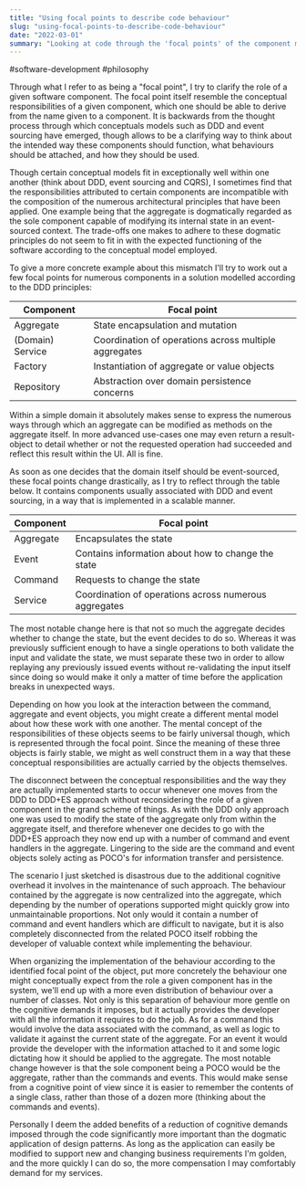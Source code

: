 ```yaml
---
title: "Using focal points to describe code behaviour"
slug: "using-focal-points-to-describe-code-behaviour"
date: "2022-03-01"
summary: "Looking at code through the 'focal points' of the component might clarify a mismatch between the expected behaviour and that what is actually implemented. Organizing code accordingly to these focal points might provide a huge cognitive benefit to maintainers."
---
```


#software-development #philosophy

Through what I refer to as being a "focal point", I try to clarify the role of a given software component. The focal point itself resemble the conceptual responsibilities of a given component, which one should be able to derive from the name given to a component. It is backwards from the thought process through which conceptuals models such as DDD and event sourcing have emerged, though allows to be a clarifying way to think about the intended way these components should function, what behaviours should be attached, and how they should be used.

Though certain conceptual models fit in exceptionally well within one another (think about DDD, event sourcing and CQRS), I sometimes find that the responsibilities attributed to certain components are incompatible with the composition of the numerous architectural principles that have been applied. One example being that the aggregate is dogmatically regarded as the sole component capable of modifying its internal state in an event-sourced context. The trade-offs one makes to adhere to these dogmatic principles do not seem to fit in with the expected functioning of the software according to the conceptual model employed.

To give a more concrete example about this mismatch I'll try to work out a few focal points for numerous components in a solution modelled according to the DDD principles:

| Component        | Focal point                                           |
| ---------------- | ----------------------------------------------------- |
| Aggregate        | State encapsulation and mutation                      |
| (Domain) Service | Coordination of operations across multiple aggregates |
| Factory          | Instantiation of aggregate or value objects           |
| Repository       | Abstraction over domain persistence concerns          | 

Within a simple domain it absolutely makes sense to express the numerous ways through which an aggregate can be modified as methods on the aggregate itself. In more advanced use-cases one may even return a result-object to detail whether or not the requested operation had succeeded and reflect this result within the UI. All is fine.

As soon as one decides that the domain itself should be event-sourced, these focal points change drastically, as I try to reflect through the table below. It contains components usually associated with DDD and event sourcing, in a way that is implemented in a scalable manner.

| Component | Focal point                                           |
| --------- | ----------------------------------------------------- |
| Aggregate | Encapsulates the state                                |
| Event     | Contains information about how to change the state    |
| Command   | Requests to change the state                          | 
| Service   | Coordination of operations across numerous aggregates |

The most notable change here is that not so much the aggregate decides whether to change the state, but the event decides to do so. Whereas it was previously sufficient enough to have a single operations to both validate the input and validate the state, we must separate these two in order to allow replaying any previously issued events without re-validating the input itself since doing so would make it only a matter of time before the application breaks in unexpected ways.

Depending on how you look at the interaction between the command, aggregate and event objects, you might create a different mental model about how these work with one another. The mental concept of the responsibilities of these objects seems to be fairly universal though, which is represented through the focal point. Since the meaning of these three objects is fairly stable, we might as well construct them in a way that these conceptual responsibilities are actually carried by the objects themselves.

The disconnect between the conceptual responsibilities and the way they are actually implemented starts to occur whenever one moves from the DDD to DDD+ES approach without reconsidering the role of a given component in the grand scheme of things. As with the DDD only approach one was used to modify the state of the aggregate only from within the aggregate itself, and therefore whenever one decides to go with the DDD+ES approach they now end up with a number of command and event handlers in the aggregate. Lingering to the side are the command and event objects solely acting as POCO's for information transfer and persistence.

The scenario I just sketched is disastrous due to the additional cognitive overhead it involves in the maintenance of such approach. The behaviour contained by the aggregate is now centralized into the aggregate, which depending by the number of operations supported might quickly grow into unmaintainable proportions. Not only would it contain a number of command and event handlers which are difficult to navigate, but it is also completely disconnected from the related POCO itself robbing the developer of valuable context while implementing the behaviour.

When organizing the implementation of the behaviour according to the identified focal point of the object, put more concretely the behaviour one might conceptually expect from the role a given component has in the system, we'll end up with a more even distribution of behaviour over a number of classes. Not only is this separation of behaviour more gentle on the cognitive demands it imposes, but it actually provides the developer with all the information it requires to do the job. As for a command this would involve the data associated with the command, as well as logic to validate it against the current state of the aggregate. For an event it would provide the developer with the information attached to it and some logic dictating how it should be applied to the aggregate. The most notable change however is that the sole component being a POCO would be the aggregate, rather than the commands and events. This would make sense from a cognitive point of view since it is easier to remember the contents of a single class, rather than those of a dozen more (thinking about the commands and events).

Personally I deem the added benefits of a reduction of cognitive demands imposed through the code significantly more important than the dogmatic application of design patterns. As long as the application can easily be modified to support new and changing business requirements I'm golden, and the more quickly I can do so, the more compensation I may comfortably demand for my services.
